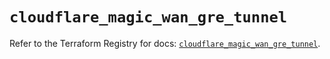 # `cloudflare_magic_wan_gre_tunnel`

Refer to the Terraform Registry for docs: [`cloudflare_magic_wan_gre_tunnel`](https://registry.terraform.io/providers/cloudflare/cloudflare/5.10.1/docs/resources/magic_wan_gre_tunnel).
